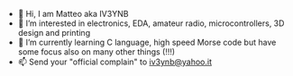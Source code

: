 - 👋 Hi, I am Matteo aka IV3YNB
- 👀 I’m interested in electronics, EDA, amateur radio, microcontrollers, 3D design and printing
- 🌱 I’m currently learning C language, high speed Morse code but have some focus also on many other things (!!!)
- 📫 Send your "official complain" to iv3ynb@yahoo.it

<!---
iv3ynb/iv3ynb is a ✨ special ✨ repository because its `README.md` (this file) appears on your GitHub profile.
You can click the Preview link to take a look at your changes.
--->
